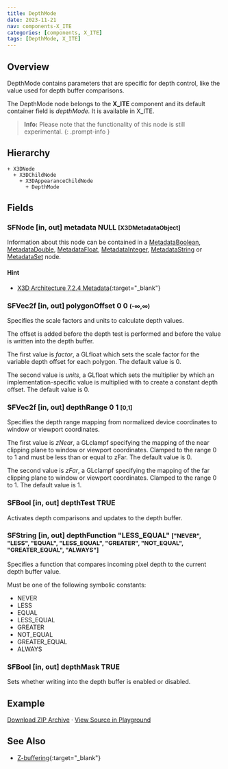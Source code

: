 ```yaml
---
title: DepthMode
date: 2023-11-21
nav: components-X_ITE
categories: [components, X_ITE]
tags: [DepthMode, X_ITE]
---
```

<style>
.post h3 {
  word-spacing: 0.2em;
}
</style>

## Overview

DepthMode contains parameters that are specific for depth control, like the value used for depth buffer comparisons.

The DepthMode node belongs to the **X_ITE** component and its default container field is *depthMode.* It is available in X_ITE.

>**Info:** Please note that the functionality of this node is still experimental.
{: .prompt-info }

## Hierarchy

```
+ X3DNode
  + X3DChildNode
    + X3DAppearanceChildNode
      + DepthMode
```

## Fields

### SFNode [in, out] **metadata** NULL <small>[X3DMetadataObject]</small>

Information about this node can be contained in a [MetadataBoolean](../core/metadataboolean), [MetadataDouble](../core/metadatadouble), [MetadataFloat](../core/metadatafloat), [MetadataInteger](../core/metadatainteger), [MetadataString](../core/metadatastring) or [MetadataSet](../core/metadataset) node.

#### Hint

- [X3D Architecture 7.2.4 Metadata](https://www.web3d.org/specifications/X3Dv4Draft/ISO-IEC19775-1v4-IS.proof//Part01/components/core.html#Metadata){:target="_blank"}

### SFVec2f [in, out] **polygonOffset** 0 0 <small>(-∞,∞)</small>

Specifies the scale factors and units to calculate depth values.

The offset is added before the depth test is performed and before the value is written into the depth buffer.

The first value is *factor*, a GLfloat which sets the scale factor for the variable depth offset for each polygon. The default value is 0.

The second value is *units*, a GLfloat which sets the multiplier by which an implementation-specific value is multiplied with to create a constant depth offset. The default value is 0.

### SFVec2f [in, out] **depthRange** 0 1 <small>[0,1]</small>

Specifies the depth range mapping from normalized device coordinates to window or viewport coordinates.

The first value is *zNear*, a GLclampf specifying the mapping of the near clipping plane to window or viewport coordinates. Clamped to the range 0 to 1 and must be less than or equal to zFar. The default value is 0.

The second value is *zFar*, a GLclampf specifying the mapping of the far clipping plane to window or viewport coordinates. Clamped to the range 0 to 1. The default value is 1.

### SFBool [in, out] **depthTest** TRUE

Activates depth comparisons and updates to the depth buffer.

### SFString [in, out] **depthFunction** "LESS_EQUAL" <small>["NEVER", "LESS", "EQUAL", "LESS_EQUAL", "GREATER", "NOT_EQUAL", "GREATER_EQUAL", "ALWAYS"]</small>

Specifies a function that compares incoming pixel depth to the current depth buffer value.

Must be one of the following symbolic constants:

* NEVER
* LESS
* EQUAL
* LESS_EQUAL
* GREATER
* NOT_EQUAL
* GREATER_EQUAL
* ALWAYS

### SFBool [in, out] **depthMask** TRUE

Sets whether writing into the depth buffer is enabled or disabled.

## Example

<x3d-canvas src="https://create3000.github.io/media/examples/X_ITE/DepthMode/DepthMode.x3d" update="auto"></x3d-canvas>

[Download ZIP Archive](https://create3000.github.io/media/examples/X_ITE/DepthMode/DepthMode.zip) · [View Source in Playground](/x_ite/playground/?url=https://create3000.github.io/media/examples/X_ITE/DepthMode/DepthMode.x3d)

## See Also

* [Z-buffering](https://en.wikipedia.org/wiki/Z-buffering){:target="_blank"}
